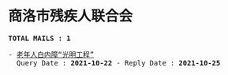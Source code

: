 # 商洛市残疾人联合会
<pre><b>TOTAL MAILS : 1</b></pre>
<pre>
- <a href="../../categories/mails/8083.md">老年人白内障“光明工程”</a><br/>  Query Date : <b>2021-10-22</b> - Reply Date : <b>2021-10-25</b>
</pre>
